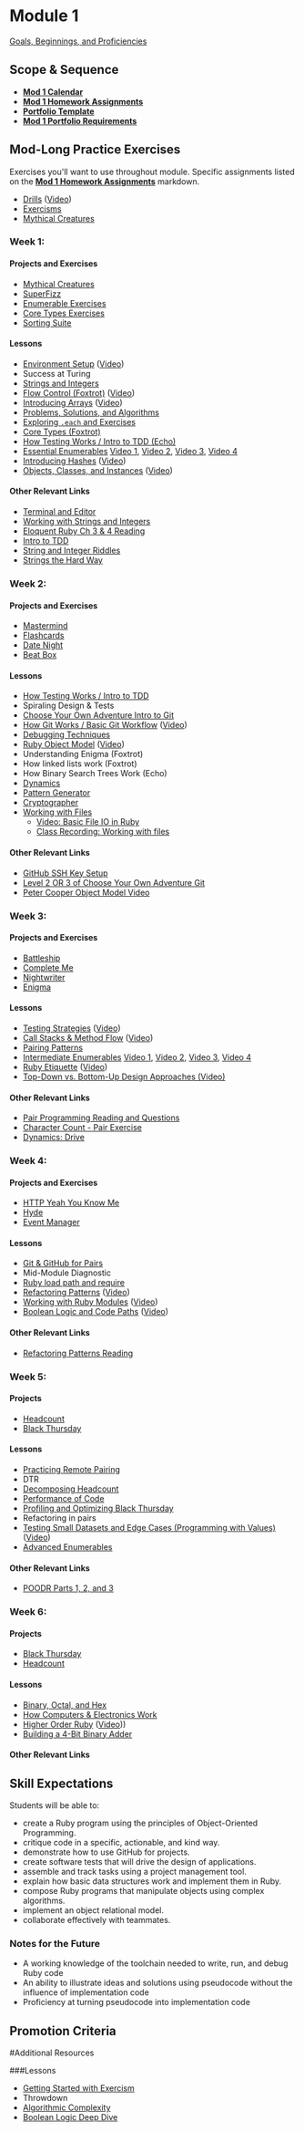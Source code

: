 # Module 1

[Goals, Beginnings, and Proficiencies](https://github.com/turingschool/lesson_plans/blob/master/ruby_01-object_oriented_programming_with_ruby/mod_1_goals.markdown)

## Scope & Sequence
* [__Mod 1 Calendar__](https://calendar.google.com/calendar/embed?src=casimircreative.com_59k8msrrc2ddhcv787vubvp0s4%40group.calendar.google.com&ctz=America/Denver)
* [__Mod 1 Homework Assignments__](https://github.com/turingschool/homework/blob/master/module-1-homework.markdown)
* [__Portfolio Template__](https://raw.githubusercontent.com/turingschool/portfolios/master/template.markdown)
* [__Mod 1 Portfolio Requirements__](https://github.com/turingschool/portfolios#module-1)

## Mod-Long Practice Exercises
Exercises you'll want to use throughout module. Specific assignments listed on the [__Mod 1 Homework Assignments__](https://github.com/turingschool/homework/blob/master/module-1-homework.markdown) markdown.
* [Drills](https://github.com/turingschool/curriculum/blob/master/source/projects/drills.markdown) ([Video](https://vimeo.com/160162922))
* [Exercisms](exercism.io/)
* [Mythical Creatures](https://github.com/turingschool/ruby-exercises/blob/master/mythical-creatures/)

### Week 1:

#### Projects and Exercises
* [Mythical Creatures](https://github.com/turingschool/ruby-exercises/blob/master/mythical-creatures/)
* [SuperFizz](https://github.com/turingschool/challenges/blob/master/super_fizz.markdown)
* [Enumerable Exercises](https://github.com/turingschool/enums-exercises)
* [Core Types Exercises](https://github.com/turingschool/ruby-exercises/tree/master/core-types)
* [Sorting Suite](https://github.com/turingschool/projects/blob/471edb514d031cc3695e760cc9bb0096120d21c0/module-1/sorting_suite.md)

#### Lessons

* [Environment Setup](https://github.com/turingschool/lesson_plans/blob/master/ruby_01-object_oriented_programming_with_ruby/environment_setup.markdown) ([Video](https://vimeo.com/154607937))
* Success at Turing
* [Strings and Integers](https://github.com/turingschool/lesson_plans/blob/master/ruby_01-object_oriented_programming_with_ruby/strings_and_integers.markdown)
* [Flow Control (Foxtrot)](https://github.com/turingschool/lesson_plans/blob/master/ruby_01-object_oriented_programming_with_ruby/flow_control.markdown) ([Video](https://www.youtube.com/watch?v=iZkQWR9_RpY))
* [Introducing Arrays](https://github.com/turingschool/lesson_plans/blob/master/ruby_01-object_oriented_programming_with_ruby/arrays_and_hashes.markdown) ([Video](https://www.youtube.com/watch?v=nlwU1YtQ9SU))
* [Problems, Solutions, and Algorithms](https://github.com/turingschool/lesson_plans/blob/master/ruby_01-object_oriented_programming_with_ruby/problems_solutions_algorithms.markdown)
* [Exploring `.each` and Exercises](https://github.com/turingschool/lesson_plans/blob/master/ruby_01-object_oriented_programming_with_ruby/primer_on_each.markdown)
* [Core Types (Foxtrot)](https://github.com/turingschool/ruby-exercises/tree/master/core-types)
* [How Testing Works / Intro to TDD (Echo)](https://github.com/turingschool/lesson_plans/blob/master/ruby_01-object_oriented_programming_with_ruby/how_testing_works.markdown)
* [Essential Enumerables](https://github.com/turingschool/lesson_plans/blob/master/ruby_01-object_oriented_programming_with_ruby/enumerable_methods.markdown) [Video 1](https://vimeo.com/160173522), [Video 2](https://vimeo.com/160176913), [Video 3](https://vimeo.com/160180017), [Video 4](https://vimeo.com/160182678)
* [Introducing Hashes](https://github.com/turingschool/lesson_plans/blob/master/ruby_01-object_oriented_programming_with_ruby/arrays_and_hashes.markdown) ([Video](https://www.youtube.com/watch?v=xgLtxPvJlqE))
* [Objects, Classes, and Instances](https://github.com/turingschool/lesson_plans/blob/master/ruby_01-object_oriented_programming_with_ruby/classes_instances_methods.markdown) ([Video](https://www.twitch.tv/worace/v/56378715))

#### Other Relevant Links
* [Terminal and Editor](https://github.com/turingschool/curriculum/blob/master/source/academy/workshops/terminal_and_editor.markdown)
* [Working with Strings and Integers](https://github.com/turingschool/challenges/blob/master/working_with_strings_and_integers.markdown)
* [Eloquent Ruby Ch 3 & 4 Reading](https://github.com/turingschool/challenges/blob/master/eloquent_ruby_arrays_and_strings.markdown)
* [Intro to TDD](http://tutorials.jumpstartlab.com/topics/testing/intro-to-tdd.html)
* [String and Integer Riddles](https://github.com/turingschool/challenges/blob/master/string-and-integer-riddles.markdown)
* [Strings the Hard Way](https://github.com/turingschool/challenges/blob/master/strings_the_hard_way.markdown)

### Week 2:

#### Projects and Exercises
* [Mastermind](https://github.com/turingschool/curriculum/blob/master/source/projects/mastermind.markdown)
* [Flashcards](https://github.com/turingschool/curriculum/blob/master/source/projects/flashcards.markdown)
* [Date Night](https://github.com/turingschool/curriculum/blob/master/source/projects/date_night.markdown)
* [Beat Box](https://github.com/turingschool/curriculum/blob/master/source/projects/beat_box.markdown)

#### Lessons
* [How Testing Works / Intro to TDD](https://github.com/turingschool/lesson_plans/blob/master/ruby_01-object_oriented_programming_with_ruby/how_testing_works.markdown)
* Spiraling Design & Tests
* [Choose Your Own Adventure Intro to Git](https://github.com/turingschool/lesson_plans/blob/master/ruby_01-object_oriented_programming_with_ruby/choose_your_own_adventure_intro_to_git.markdown)
* [How Git Works / Basic Git Workflow](https://github.com/turingschool/lesson_plans/blob/master/ruby_01-object_oriented_programming_with_ruby/intro_to_git.markdown) ([Video](https://vimeo.com/160822771))
* [Debugging Techniques](https://github.com/turingschool/lesson_plans/blob/master/ruby_01-object_oriented_programming_with_ruby/debugging.markdown)
* [Ruby Object Model](https://github.com/turingschool/lesson_plans/blob/master/ruby_01-object_oriented_programming_with_ruby/ruby_object_model1.markdown) ([Video](https://vimeo.com/160952993))
* Understanding Enigma (Foxtrot)
* How linked lists work (Foxtrot)
* How Binary Search Trees Work (Echo)
* [Dynamics](https://github.com/turingschool/dynamics)
* [Pattern Generator](https://github.com/turingschool/challenges/blob/master/pattern_generator.markdown)
* [Cryptographer](https://github.com/turingschool/challenges/blob/master/cryptographer.markdown)
* [Working with Files](https://github.com/turingschool/lesson_plans/blob/master/ruby_01-object_oriented_programming_with_ruby/working_with_files.markdown)
  * [Video: Basic File IO in Ruby](https://vimeo.com/130322465)
  * [Class Recording: Working with files](https://vimeo.com/162134025)

#### Other Relevant Links
* [GitHub SSH Key Setup](https://help.github.com/articles/generating-an-ssh-key/)
* [Level 2 OR 3 of Choose Your Own Adventure Git](https://github.com/turingschool/lesson_plans/blob/master/ruby_01-object_oriented_programming_with_ruby/choose_your_own_adventure_intro_to_git.markdown#level-2---intermediate-overview-and-command-line-practice)
* [Peter Cooper Object Model Video](https://github.com/turingschool/challenges/blob/master/object_model_intro.markdown)

### Week 3:

#### Projects and Exercises
* [Battleship](https://github.com/turingschool/curriculum/blob/master/source/projects/battleship.markdown)
* [Complete Me](https://github.com/turingschool/curriculum/blob/master/source/projects/complete_me.markdown)
* [Nightwriter](https://github.com/turingschool/curriculum/blob/master/source/projects/night_writer.markdown)
* [Enigma](https://github.com/turingschool/curriculum/blob/master/source/projects/enigma.markdown)

#### Lessons
* [Testing Strategies](https://github.com/turingschool/lesson_plans/blob/master/ruby_01-object_oriented_programming_with_ruby/testing_strategies_and_encapsulation.markdown) ([Video](https://vimeo.com/161526035))
* [Call Stacks & Method Flow](https://github.com/turingschool/lesson_plans/blob/master/ruby_01-object_oriented_programming_with_ruby/stacks_methods_and_program_flow.markdown) ([Video](https://vimeo.com/155902102))
* [Pairing Patterns](https://github.com/turingschool/lesson_plans/blob/master/ruby_01-object_oriented_programming_with_ruby/pairing_patterns.markdown)
* [Intermediate Enumerables](https://github.com/turingschool/lesson_plans/blob/master/ruby_01-object_oriented_programming_with_ruby/intermediate_enumerables.markdown) [Video 1](https://vimeo.com/161675625), [Video 2](https://vimeo.com/161677741), [Video 3](https://vimeo.com/161678930), [Video 4](https://vimeo.com/161680127)
* [Ruby Etiquette](https://github.com/turingschool/lesson_plans/blob/master/ruby_01-object_oriented_programming_with_ruby/ruby_project_etiquette.md) ([Video](http://vimeo.com/161695195))
* [Top-Down vs. Bottom-Up Design Approaches (Video)](https://vimeo.com/162079511)

#### Other Relevant Links
* [Pair Programming Reading and Questions](https://github.com/turingschool/challenges/blob/master/pair_programming_reading.markdown)
* [Character Count - Pair Exercise](https://github.com/turingschool/challenges/blob/master/character_count.markdown)
* [Dynamics: Drive](https://github.com/turingschool/dynamics/blob/master/drive.markdown)

### Week 4:

#### Projects and Exercises
* [HTTP Yeah You Know Me](https://github.com/turingschool/curriculum/blob/master/source/projects/http_yeah_you_know_me.markdown)
* [Hyde](https://github.com/turingschool/curriculum/blob/master/source/projects/hyde/index.markdown)
* [Event Manager](https://github.com/turingschool/curriculum/blob/master/source/projects/eventmanager.markdown)

#### Lessons
* [Git & GitHub for Pairs](https://github.com/turingschool/lesson_plans/blob/master/ruby_01-object_oriented_programming_with_ruby/git_and_github_for_pairs.markdown)
* Mid-Module Diagnostic
* [Ruby load path and require](https://github.com/turingschool/lesson_plans/blob/master/ruby_01-object_oriented_programming_with_ruby/load_path_and_require.markdown)
* [Refactoring Patterns](https://github.com/turingschool/lesson_plans/blob/master/ruby_01-object_oriented_programming_with_ruby/refactoring_patterns.markdown) ([Video](https://vimeo.com/162569190))
* [Working with Ruby Modules](https://github.com/turingschool/lesson_plans/blob/master/ruby_01-object_oriented_programming_with_ruby/modules.markdown) ([Video](https://vimeo.com/156589719))
* [Boolean Logic and Code Paths](https://github.com/turingschool/lesson_plans/blob/master/ruby_01-object_oriented_programming_with_ruby/boolean_logic.markdown) ([Video](https://vimeo.com/156637050))

#### Other Relevant Links
* [Refactoring Patterns Reading](https://github.com/turingschool/challenges/blob/master/refactoring_patterns_reading.markdown)

### Week 5:

#### Projects
* [Headcount](https://github.com/turingschool/curriculum/blob/master/source/projects/headcount.markdown)
* [Black Thursday](https://github.com/turingschool/curriculum/blob/master/source/projects/black_thursday.markdown)

#### Lessons
* [Practicing Remote Pairing](https://github.com/turingschool/lesson_plans/blob/master/ruby_01-object_oriented_programming_with_ruby/remote_pairing.md)
* DTR
* [Decomposing Headcount](https://github.com/turingschool/lesson_plans/blob/master/ruby_01-object_oriented_programming_with_ruby/decomposing_headcount.markdown)
* [Performance of Code](https://github.com/turingschool/lesson_plans/blob/master/ruby_01-object_oriented_programming_with_ruby/performance_of_code.markdown)
* [Profiling and Optimizing Black Thursday](https://vimeo.com/158380111)
* Refactoring in pairs
* [Testing Small Datasets and Edge Cases (Programming with Values)](https://github.com/turingschool/lesson_plans/blob/master/ruby_01-object_oriented_programming_with_ruby/designing_data_oriented_programs_for_testability.markdown) ([Video](https://vimeo.com/157333800))
* [Advanced Enumerables](https://github.com/turingschool/lesson_plans/blob/master/ruby_01-object_oriented_programming_with_ruby/advanced_enumerables.markdown)

#### Other Relevant Links
* [POODR Parts 1, 2, and 3](https://github.com/turingschool/lesson_plans/blob/master/ruby_01-object_oriented_programming_with_ruby/performance_of_code.markdown)

### Week 6:

#### Projects
* [Black Thursday](https://github.com/turingschool/curriculum/blob/master/source/projects/black_thursday.markdown)
* [Headcount](https://github.com/turingschool/curriculum/blob/master/source/projects/headcount.markdown)

#### Lessons
* [Binary, Octal, and Hex](https://github.com/turingschool/lesson_plans/blob/master/ruby_01-object_oriented_programming_with_ruby/number_systems.markdown)
* [How Computers & Electronics Work](https://github.com/turingschool/lesson_plans/blob/master/ruby_01-object_oriented_programming_with_ruby/how_computers_work.markdown)
* [Higher Order Ruby](https://github.com/turingschool/lesson_plans/blob/master/ruby_01-object_oriented_programming_with_ruby/higher_order_ruby.markdown) ([Video](https://vimeo.com/158113154)))
* [Building a 4-Bit Binary Adder](https://github.com/turingschool/lesson_plans/blob/master/ruby_01-object_oriented_programming_with_ruby/four_bit_binary_adder.markdown)

#### Other Relevant Links

## Skill Expectations

Students will be able to:

* create a Ruby program using the principles of Object-Oriented Programming.
* critique code in a specific, actionable, and kind way.
* demonstrate how to use GitHub for projects.
* create software tests that will drive the design of applications.
* assemble and track tasks using a project management tool.
* explain how basic data structures work and implement them in Ruby.
* compose Ruby programs that manipulate objects using complex algorithms.
* implement an object relational model.
* collaborate effectively with teammates.

### Notes for the Future

* A working knowledge of the toolchain needed to write, run, and debug Ruby code
* An ability to illustrate ideas and solutions using pseudocode without the influence of implementation code
* Proficiency at turning pseudocode into implementation code

## Promotion Criteria

#Additional Resources

###Lessons

* [Getting Started with Exercism](http://exercism.io)
* Throwdown
* [Algorithmic Complexity](https://github.com/turingschool/lesson_plans/blob/master/ruby_01-object_oriented_programming_with_ruby/algorthmic_complexity.markdown)
* [Boolean Logic Deep Dive](https://github.com/turingschool/lesson_plans/blob/master/ruby_01-object_oriented_programming_with_ruby/boolean_logic.markdown)

